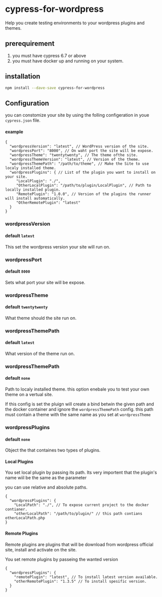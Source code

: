# cypress-for-wordpress
Help you create testing environments to your wordpress plugins and themes.
## prerequirement
1. you must have cypress 6.7 or above
2. you must have docker up and running on your system.
## installation
```bash
npm install --dave-save cypress-for-wordpress
```

## Configuration
you can constomize your site by using the folling configeration in youe `cypress.json` file.
#### example
```jsonc
{
  "wordpressVersion": "latest", // WordPress version of the site.
  "wordpressPort": "8000", // On waht port the site will be expose.
  "wordpressTheme": "twentytwenty", // The theme ofthe site.
  "wordpressThemeVersion": "latest", // Version of the theme.
  "wordpressThemePath": "/path/to/theme", // Make the Site to use localy installed theme.
  "wordpressPlugins": { // List of the plugin you want to install on your site.
     "LocalPlugin": "./",
     "OtherLocalPlugin": "/path/to/plugin/LocalPlugin", // Path to locally installed plugin.
     "RemotePlugin": "1.0.0", // Version of the plugins the runner will install automatically.
     "OtherRemotePlugin": "latest"
  }
}
```
### wordpressVersion
#### default `latest`
This set the wordpress version your site will run on. 
### wordpressPort
#### default `8000`
Sets what port your site will be expose.
### wordpressTheme
#### default `twentytwenty`
What theme should the site run on.
### wordpressThemePath
#### default `latest`
What version of the theme run on.
### wordpressThemePath
#### default `none`
Path to localy installed theme.
this option enebale you to test your own theme on a vertual site.

If this config is set the pluign will create a bind betwin the given path and the docker container and ignore the `wordpressThemePath` config. 
this path must contain a theme with the same name as you set at `wordpressTheme`
### wordpressPlugins
#### default `none`
Object the that containes two types of plugins.
#### Local Plugins
You set local plugin by passing its path. Its very importent that the plugin's name wiil be the same as the parameter

you can use relative and absolute paths. 
```jsonc
{
  "wordpressPlugins": {
    "LocalPath": "./", // To expose current project to the docker contianer.
    "otherLocalPath": "/path/to/plugin/" // this path contians otherLocalPath.php
}
```

#### Remote Plugins
Remote plugins are plugins that will be download from wordpress official site, install and activate on the site.

You set remote plugins by passeing the wanted version
```jsonc
{
  "wordpressPlugins": {
    "remotePlugin": "latest", // To install latest version available. 
    "otherRemotePlugin": "1.3.5" // To install spesific version.
  }
}
```
